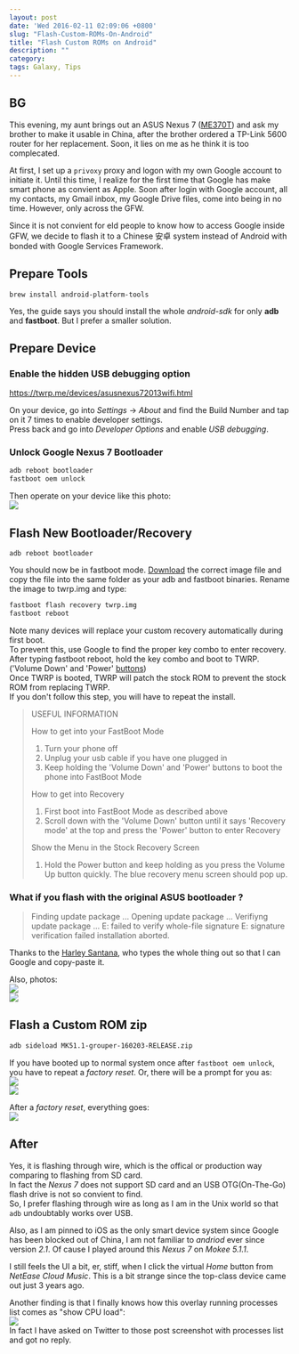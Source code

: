 ```yaml
---
layout: post
date: 'Wed 2016-02-11 02:09:06 +0800'
slug: "Flash-Custom-ROMs-On-Android"
title: "Flash Custom ROMs on Android"
description: ""
category: 
tags: Galaxy, Tips
---
```


## BG

This evening, my aunt brings out an ASUS Nexus 7 ([ME370T](http://forum.xda-developers.com/wiki/ASUS_Nexus_7/ME370T)) and ask my brother to make it usable in China, after the brother ordered a TP-Link 5600 router for her replacement. Soon, it lies on me as he think it is too complecated.

At first, I set up a `privoxy` proxy and logon with my own Google account to initiate it. Until this time, I realize for the first time that Google has make smart phone as convient as Apple. Soon after login with Google account, all my contacts, my Gmail inbox, my Google Drive files, come into being in no time. However, only across the GFW.

Since it is not convient for eld people to know how to access Google inside GFW, we decide to flash it to a Chinese 安卓 system instead of Android with bonded with Google Services Framework.

## Prepare Tools

`brew install android-platform-tools`

Yes, the guide says you should install the whole *android-sdk* for only **adb** and **fastboot**. But I prefer a smaller solution.

## Prepare Device

### Enable the hidden USB debugging option

<https://twrp.me/devices/asusnexus72013wifi.html>

On your device, go into *Settings* -> *About* and find the Build Number and tap on it 7 times to enable developer settings.  
Press back and go into *Developer Options* and enable *USB debugging*.

### Unlock Google Nexus 7 Bootloader

````bash
adb reboot bootloader
fastboot oem unlock
````

Then operate on your device like this photo:  
![](/assets/images/2016/IMG_5848.jpg)

## Flash New Bootloader/Recovery

`adb reboot bootloader`

You should now be in fastboot mode. [Download](https://dl.twrp.me/grouper/) the correct image file and copy the file into the same folder as your adb and fastboot binaries. Rename the image to twrp.img and type:

````bash
fastboot flash recovery twrp.img
fastboot reboot
````

Note many devices will replace your custom recovery automatically during first boot.  
To prevent this, use Google to find the proper key combo to enter recovery.  
After typing fastboot reboot, hold the key combo and boot to TWRP. ('Volume Down' and 'Power' [buttons](http://forum.xda-developers.com/showthread.php?t=1809195%7C))  
Once TWRP is booted, TWRP will patch the stock ROM to prevent the stock ROM from replacing TWRP.  
If you don't follow this step, you will have to repeat the install.

> USEFUL INFORMATION
> 
> How to get into your FastBoot Mode
> 
> 1. Turn your phone off
> 2. Unplug your usb cable if you have one plugged in
> 3. Keep holding the 'Volume Down' and 'Power' buttons to boot the phone into FastBoot Mode
> 
> How to get into Recovery
> 
> 1. First boot into FastBoot Mode as described above
> 2. Scroll down with the 'Volume Down' button until it says 'Recovery mode' at the top and press the 'Power' button to enter Recovery
> 
> Show the Menu in the Stock Recovery Screen
> 
> 1. Hold the Power button and keep holding as you press the Volume Up button quickly. The blue recovery menu screen should pop up.

### What if you flash with the original ASUS bootloader ?

> Finding update package ...
> Opening update package ...
> Verifiyng update package ...
> E: failed to verify whole-file signature
> E: signature verification failed
> installation aborted.

Thanks to the [Harley Santana](http://forum.cyanogenmod.org/topic/38799-e-failed-to-verify-whole-file-signature-rom-manager/), who types the whole thing out so that I can Google and copy-paste it.

Also, photos:  
![](/assets/images/2016/IMG_5850.jpg)  
![](/assets/images/2016/IMG_5851.jpg)

## Flash a Custom ROM zip

````bash
adb sideload MK51.1-grouper-160203-RELEASE.zip
````

If you have booted up to normal system once after `fastboot oem unlock`, you have to repeat a *factory reset*. Or, there will be a prompt for you as:  
![](/assets/images/2016/IMG_5852.jpg)  
![](/assets/images/2016/IMG_5853.jpg)

After a *factory reset*, everything goes:  
![](/assets/images/2016/IMG_5854.jpg)

## After

Yes, it is flashing through wire, which is the offical or production way comparing to flashing from SD card.  
In fact the *Nexus 7* does not support SD card and an USB OTG(On-The-Go) flash drive is not so convient to find.  
So, I prefer flashing through wire as long as I am in the Unix world so that `adb` undoubtably works over USB.

Also, as I am pinned to iOS as the only smart device system since Google has been blocked out of China, I am not familiar to *andriod* ever since version *2.1*. Of cause I played around this *Nexus 7* on *Mokee 5.1.1*.

I still feels the UI a bit, er, stiff, when I click the virtual *Home* button from *NetEase Cloud Music*. This is a bit strange since the top-class device came out just 3 years ago.

Another finding is that I finally knows how this overlay running processes list comes as "show CPU load":  
![](/assets/images/2016/IMG_5855.jpg)  
In fact I have asked on Twitter to those post screenshot with processes list and got no reply.
